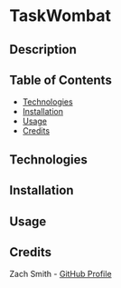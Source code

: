 # TaskWombat

## Description

## Table of Contents
- [Technologies](#technologies)
- [Installation](#installation)
- [Usage](#usage)
- [Credits](#credits)

## Technologies

## Installation

## Usage

## Credits
Zach Smith - [GitHub Profile](https://github.com/Lemelisk271)
